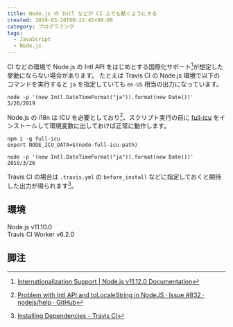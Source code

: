 ```yaml
---
title: Node.js の Intl などが CI 上でも動くようにする
created: 2019-03-26T00:22:45+09:00
category: プログラミング
tags:
  - JavaScript
  - Node.js
---
```

CI などの環境で Node.js の Intl API をはじめとする国際化サポート[^1]が想定した挙動にならない場合があります。
たとえば Travis CI の Node.js 環境で以下のコマンドを実行すると `ja` を指定していても `en-US` 相当の出力になっています。

```bash{outputLines: 2}
node -p '(new Intl.DateTimeFormat("ja")).format(new Date())'
3/26/2019
```

Node.js の i18n は ICU を必要としており[^2]、スクリプト実行の前に [full-icu](https://www.npmjs.com/package/full-icu) をインストールして環境変数に出しておけば正常に動作します。

```bash{outputLines: 3,5}
npm i -g full-icu
export NODE_ICU_DATA=$(node-full-icu-path)

node -p '(new Intl.DateTimeFormat("ja")).format(new Date())'
2019/3/26
```

Travis CI の場合は `.travis.yml` の `before_install` などに指定しておくと期待した出力が得られます[^3]。

## 環境

Node.js v11.10.0  
Travis CI Worker v6.2.0

## 脚注

[^1]: [Internationalization Support | Node.js v11.12.0 Documentation](https://nodejs.org/api/intl.html)
[^2]: [Problem with Intl API and toLocaleString in NodeJS · Issue #832 · nodejs/help · GitHub](https://github.com/nodejs/help/issues/832)
[^3]: [Installing Dependencies - Travis CI](https://docs.travis-ci.com/user/installing-dependencies/)
